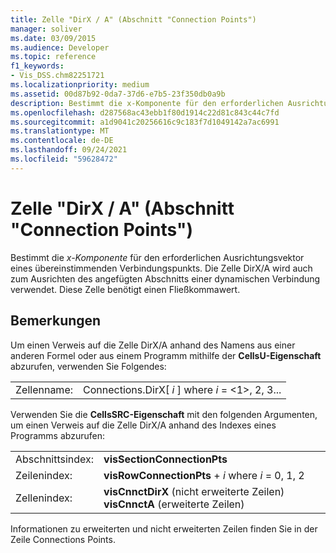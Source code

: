 ```yaml
---
title: Zelle "DirX / A" (Abschnitt "Connection Points")
manager: soliver
ms.date: 03/09/2015
ms.audience: Developer
ms.topic: reference
f1_keywords:
- Vis_DSS.chm82251721
ms.localizationpriority: medium
ms.assetid: 00d87b92-0da7-37d6-e7b5-23f350db0a9b
description: Bestimmt die x-Komponente für den erforderlichen Ausrichtungsvektor eines übereinstimmenden Verbindungspunkts. Die Zelle DirX/A wird auch zum Ausrichten des angefügten Abschnitts einer dynamischen Verbindung verwendet. Diese Zelle akzeptiert einen Fließkommawert.
ms.openlocfilehash: d287568ac43ebb1f80d1914c22d81c843c44c7fd
ms.sourcegitcommit: a1d9041c20256616c9c183f7d1049142a7ac6991
ms.translationtype: MT
ms.contentlocale: de-DE
ms.lasthandoff: 09/24/2021
ms.locfileid: "59628472"
---
```

# <a name="dirx--a-cell-connection-points-section"></a>Zelle "DirX / A" (Abschnitt "Connection Points")

Bestimmt die  *x-Komponente*  für den erforderlichen Ausrichtungsvektor eines übereinstimmenden Verbindungspunkts. Die Zelle DirX/A wird auch zum Ausrichten des angefügten Abschnitts einer dynamischen Verbindung verwendet. Diese Zelle benötigt einen Fließkommawert. 
  
## <a name="remarks"></a>Bemerkungen

Um einen Verweis auf die Zelle DirX/A anhand des Namens aus einer anderen Formel oder aus einem Programm mithilfe der **CellsU-Eigenschaft** abzurufen, verwenden Sie Folgendes: 
  
|||
|:-----|:-----|
| Zellenname:  <br/> | Connections.DirX[  *i*  ] where  *i*  = <1>, 2, 3...  <br/> |
   
Verwenden Sie die **CellsSRC-Eigenschaft** mit den folgenden Argumenten, um einen Verweis auf die Zelle DirX/A anhand des Indexes eines Programms abzurufen: 
  
|||
|:-----|:-----|
| Abschnittsindex:  <br/> |**visSectionConnectionPts** <br/> |
| Zeilenindex:  <br/> |**visRowConnectionPts**  +   *i* where *i* = 0, 1, 2  <br/> |
| Zellenindex:  <br/> |**visCnnctDirX** (nicht erweiterte Zeilen)           **visCnnctA** (erweiterte Zeilen)  <br/> |
   
Informationen zu erweiterten und nicht erweiterten Zeilen finden Sie in der Zeile Connections Points.
  

